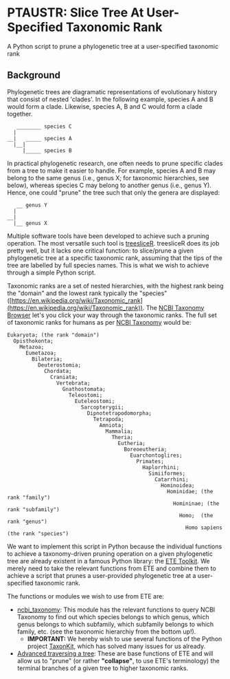 # PTAUSTR: Slice Tree At User-Specified Taxonomic Rank
A Python script to prune a phylogenetic tree at a user-specified taxonomic rank

## Background
Phylogenetic trees are diagramatic representations of evolutionary history that consist of nested 'clades'. In the following example, species A and B would form a clade. Likewise, species A, B and C would form a clade together.
```
   ________ species C
  |
__|   _____ species A
  |__|
     |_____ species B
```
In practical phylogenetic research, one often needs to prune specific clades from a tree to make it easier to handle. For example, species A and B may belong to the same genus (i.e., genus X; for taxonomic hierarchies, see below), whereas species C may belong to another genus (i.e., genus Y). Hence, one could "prune" the tree such that only the genera are displayed:
```
   __ genus Y
  |
__|
  |__ genus X
```
Multiple software tools have been developed to achieve such a pruning operation. The most versatile such tool is [treesliceR](https://github.com/AraujoMat/treesliceR). treesliceR does its job pretty well, but it lacks one critical function: to slice/prune a given phylogenetic tree at a specific taxonomic rank, assuming that the tips of the tree are labelled by full species names. This is what we wish to achieve through a simple Python script.

Taxonomic ranks are a set of nested hierarchies, with the highest rank being the "domain" and the lowest rank typically the "species" ([https://en.wikipedia.org/wiki/Taxonomic_rank](https://en.wikipedia.org/wiki/Taxonomic_rank)). The [NCBI Taxonomy Browser](https://www.ncbi.nlm.nih.gov/Taxonomy/Browser/wwwtax.cgi) let's you click your way through the taxonomic ranks. The full set of taxonomic ranks for humans as per [NCBI Taxonomy](https://www.ncbi.nlm.nih.gov/Taxonomy/Browser/wwwtax.cgi?mode=Info&id=9606) would be: 
```
Eukaryota; (the rank "domain")
  Opisthokonta;
    Metazoa;
      Eumetazoa;
        Bilateria;
          Deuterostomia;
            Chordata;
              Craniata;
                Vertebrata;
                  Gnathostomata;
                    Teleostomi;
                      Euteleostomi;
                        Sarcopterygii;
                          Dipnotetrapodomorpha;
                            Tetrapoda;
                              Amniota;
                                Mammalia;
                                  Theria;
                                    Eutheria;
                                      Boreoeutheria;
                                        Euarchontoglires;
                                          Primates;
                                            Haplorrhini;
                                              Simiiformes;
                                                Catarrhini;
                                                  Hominoidea;
                                                    Hominidae; (the rank "family")
                                                      Homininae; (the rank "subfamily")
                                                        Homo;  (the rank "genus")
                                                          Homo sapiens (the rank "species")
```
We want to implement this script in Python because the individual functions to achieve a taxonomy-driven pruning operation on a given phylogenetic tree are already existent in a famous Python library: the [ETE Toolkit](https://github.com/etetoolkit/ete). We merely need to take the relevant functions from ETE and combine them to achieve a script that prunes a user-provided phylogenetic tree at a user-specified taxonomic rank.

The functions or modules we wish to use from ETE are:
- [ncbi_taxonomy](http://etetoolkit.org/docs/latest/tutorial/tutorial_ncbitaxonomy.html): This module has the relevant functions to query NCBI Taxonomy to find out which species belongs to which genus, which genus belongs to which subfamily, which subfamily belongs to which family, etc. (see the taxonomic hierarchiy from the bottom up!).
  - **IMPORTANT:** We hereby wish to use several functions of the Python project [TaxonKit](https://github.com/shenwei356/taxonkit), which has solved many issues for us already.
- [Advanced traversing a tree](http://etetoolkit.org/docs/latest/tutorial/tutorial_trees.html#advanced-traversing-stopping-criteria): These are base functions of ETE and will allow us to "prune" (or rather **"collapse"**, to use ETE's terminology) the terminal branches of a given tree to higher taxonomic ranks.
